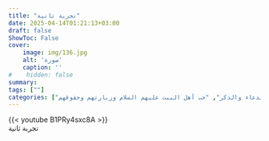 ```yaml
---
title: "تجرية ثانية"
date: 2025-04-14T01:21:13+03:00
draft: false
ShowToc: False
cover:
    image: img/136.jpg
    alt: 'صورة'
    caption: ''
#    hidden: false
summary: 
tags: [""]
categories: ["الدعاء والذكر", "حب أهل البيت عليهم السلام وزيارتهم وحقوقهم"]
---
```

{{< youtube B1PRy4sxc8A >}}
<br>
تجربة ثانية